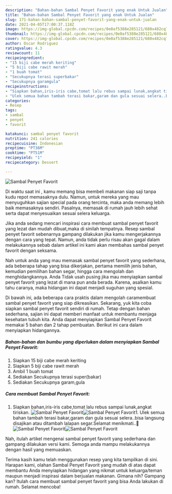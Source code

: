 ```yaml
---
description: "Bahan-bahan Sambal Penyet Favorit yang enak Untuk Jualan"
title: "Bahan-bahan Sambal Penyet Favorit yang enak Untuk Jualan"
slug: 171-bahan-bahan-sambal-penyet-favorit-yang-enak-untuk-jualan
date: 2021-04-05T17:00:37.118Z
image: https://img-global.cpcdn.com/recipes/0e0af5388e285121/680x482cq70/sambal-penyet-favorit-foto-resep-utama.jpg
thumbnail: https://img-global.cpcdn.com/recipes/0e0af5388e285121/680x482cq70/sambal-penyet-favorit-foto-resep-utama.jpg
cover: https://img-global.cpcdn.com/recipes/0e0af5388e285121/680x482cq70/sambal-penyet-favorit-foto-resep-utama.jpg
author: Oscar Rodriguez
ratingvalue: 4.3
reviewcount: 11
recipeingredient:
- "15 biji cabe merah keriting"
- "5 biji cabe rawit merah"
- "1 buah tomat"
- "Secukupnya terasi superbakar"
- "Secukupnya garamgula"
recipeinstructions:
- "Siapkan bahan,iris-iris cabe,tomat lalu rebus sampai lunak,angkat tiriskan."
- "Ulek semua bahan tambah terasi bakar,garam dan gula sesuai selera..bisa langsung disajikan atau ditambah lalapan segar.Selamat menikmati..🤤"
categories:
- Resep
tags:
- sambal
- penyet
- favorit

katakunci: sambal penyet favorit 
nutrition: 241 calories
recipecuisine: Indonesian
preptime: "PT36M"
cooktime: "PT51M"
recipeyield: "1"
recipecategory: Dessert

---
```



![Sambal Penyet Favorit](https://img-global.cpcdn.com/recipes/0e0af5388e285121/680x482cq70/sambal-penyet-favorit-foto-resep-utama.jpg)

Di waktu  saat ini , kamu memang bisa membeli makanan siap saji tanpa kudu repot memasaknya dulu. Namun, untuk mereka yang mau menyuguhkan sajian special pada orang tercinta, maka anda memang lebih baik memasaknya sendiri. Pasalnya, memasak di rumah jauh lebih sehat serta dapat menyesuaikan sesuai selera keluarga.

Jika anda sedang mencari inspirasi cara membuat sambal penyet favorit yang lezat dan mudah dibuat,maka di sinilah tempatnya. Resep sambal penyet favorit  sebenarnya gampang dilakukan jika kamu mengerjakannya dengan cara yang tepat. Namun, anda tidak perlu risau akan gagal dalam melakukannya 
sebab dalam artikel ini kami akan membahas sambal penyet favorit dengan seksama.  



Nah untuk anda yang mau memasak sambal penyet favorit yang sederhana, ada beberapa tahap yang bisa dikerjakan, pertama memilih jenis bahan, kemudian pemilihan bahan segar, hingga cara mengolah dan menghidangkannya. Anda Tidak usah pusing jika mau menyiapkan sambal penyet favorit yang lezat di mana pun anda berada. Karena, asalkan kamu  tahu caranya, maka hidangan ini dapat menjadi suguhan yang spesial.

Di bawah ini, ada beberapa cara praktis  dalam mengolah caramembuat sambal penyet favorit yang siap dikreasikan. Sekarang, yuk kita coba siapkan sambal penyet favorit sendiri di rumah. Tetap dengan bahan sederhana, sajian ini dapat memberi manfaat untuk membantu menjaga kesehatan tubuh kita. Anda dapat menyiapkan Sambal Penyet Favorit memakai 5 bahan dan 2 tahap pembuatan. Berikut ini cara dalam menyiapkan hidangannya.

<!--inarticleads1-->

##### Bahan-bahan dan bumbu yang diperlukan dalam menyiapkan Sambal Penyet Favorit:

1. Siapkan 15 biji cabe merah keriting
1. Siapkan 5 biji cabe rawit merah
1. Ambil 1 buah tomat
1. Sediakan Secukupnya terasi super(bakar)
1. Sediakan Secukupnya garam,gula




<!--inarticleads2-->

##### Cara membuat Sambal Penyet Favorit:

1. Siapkan bahan,iris-iris cabe,tomat lalu rebus sampai lunak,angkat tiriskan.
<img src="https://img-global.cpcdn.com/steps/ea2b60cbed97e852/160x128cq70/sambal-penyet-favorit-langkah-memasak-1-foto.jpg" alt="Sambal Penyet Favorit"><img src="https://img-global.cpcdn.com/steps/d255bd0f742655ee/160x128cq70/sambal-penyet-favorit-langkah-memasak-1-foto.jpg" alt="Sambal Penyet Favorit">1. Ulek semua bahan tambah terasi bakar,garam dan gula sesuai selera..bisa langsung disajikan atau ditambah lalapan segar.Selamat menikmati..🤤
<img src="https://img-global.cpcdn.com/steps/c23d93b38fe1b62a/160x128cq70/sambal-penyet-favorit-langkah-memasak-2-foto.jpg" alt="Sambal Penyet Favorit"><img src="https://img-global.cpcdn.com/steps/cc854170ed5dc6ec/160x128cq70/sambal-penyet-favorit-langkah-memasak-2-foto.jpg" alt="Sambal Penyet Favorit">



Nah, itulah artikel mengenai  sambal penyet favorit  yang sederhana dan gampang dilakukan versi kami. Semoga anda mampu melakukannya dengan hasil yang memuaskan. 

Terima kasih kamu telah menggunakan resep yang kita tampilkan di sini. Harapan kami, olahan  Sambal Penyet Favorit yang mudah di atas dapat membantu Anda menyiapkan hidangan yang nikmat untuk keluarga/teman maupun menjadi inspirasi dalam berjualan makanan. Gimana nih? Gampang kan? Itulah cara membuat sambal penyet favorit yang bisa Anda lakukan di rumah. Selamat mencoba!


